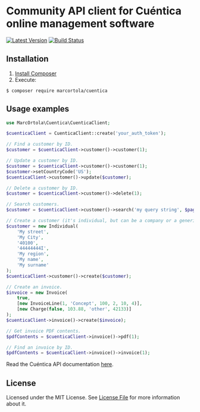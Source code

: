 # Community API client for Cuéntica online management software

[![Latest Version](https://img.shields.io/github/release/marcortola/cuentica.svg?style=flat-square)](https://github.com/marcortola/cuentica/releases)
[![Build Status](https://img.shields.io/travis/marcortola/cuentica.svg?style=flat-square)](https://travis-ci.org/marcortola/cuentica)

Installation
------------

1. [Install Composer](https://getcomposer.org/download/)
2. Execute:

```
$ composer require marcortola/cuentica
```

Usage examples
------------
```php
use MarcOrtola\Cuentica\CuenticaClient;

$cuenticaClient = CuenticaClient::create('your_auth_token');

// Find a customer by ID.
$customer = $cuenticaClient->customer()->customer(1);

// Update a customer by ID.
$customer = $cuenticaClient->customer()->customer(1);
$customer->setCountryCode('US');
$cuenticaClient->customer()->update($customer);

// Delete a customer by ID.
$customer = $cuenticaClient->customer()->delete(1);

// Search customers.
$customer = $cuenticaClient->customer()->search('my query string', $pageSize, $page);

// Create a customer (it's individual, but can be a company or a generic one).
$customer = new Individual(
    'My street',
    'My City',
    '40100',
    '44444444I',
    'My region',
    'My name',
    'My surname'
);
$cuenticaClient->customer()->create($customer);

// Create an invoice.
$invoice = new Invoice(
    true,
    [new InvoiceLine(1, 'Concept', 100, 2, 10, 4)],
    [new Charge(false, 103.88, 'other', 42133)]
);
$cuenticaClient->invoice()->create($invoice);

// Get invoice PDF contents.
$pdfContents = $cuenticaClient->invoice()->pdf(1);

// Find an invoice by ID.
$pdfContents = $cuenticaClient->invoice()->invoice(1);
```
Read the Cuéntica API documentation [here](https://apidocs.cuentica.com/versions/latest_release/).

License
------------

Licensed under the MIT License. See [License File](LICENSE) for more information about it.
